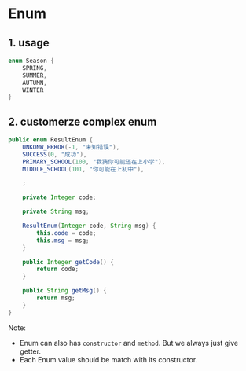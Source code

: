# Enum

## 1. usage

```java
enum Season {
    SPRING,
    SUMMER,
    AUTUMN,
    WINTER
}
```

## 2. customerze complex enum

```java
public enum ResultEnum {
    UNKONW_ERROR(-1, "未知错误"),
    SUCCESS(0, "成功"),
    PRIMARY_SCHOOL(100, "我猜你可能还在上小学"),
    MIDDLE_SCHOOL(101, "你可能在上初中"),

    ;

    private Integer code;

    private String msg;

    ResultEnum(Integer code, String msg) {
        this.code = code;
        this.msg = msg;
    }

    public Integer getCode() {
        return code;
    }

    public String getMsg() {
        return msg;
    }
}
```

Note:

-   Enum can also has `constructor` and `method`. But we always just give getter.
-   Each Enum value should be match with its constructor.